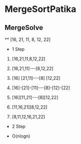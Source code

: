 # MergeSortPatika
## MergeSolve

** [16, 21, 11, 8, 12, 22] 

* 1 Step 

1. [16,21,11,8,12,22]
          
1. [16,21,11]---[8,12,22]
      
1. [16] [21,11]---[8] [12,22]
       
1. [16]-[21]-[11]---[8]-[12]-[22]

1. [16][11,21]---[8][12,22]
  
1. [11,16,21][8,12,22]
   
1. [8,11,12,16,21,22]

* 2 Step
- O(nlogn)

